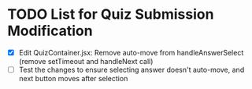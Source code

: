 # TODO List for Quiz Submission Modification

- [x] Edit QuizContainer.jsx: Remove auto-move from handleAnswerSelect (remove setTimeout and handleNext call)
- [ ] Test the changes to ensure selecting answer doesn't auto-move, and next button moves after selection
